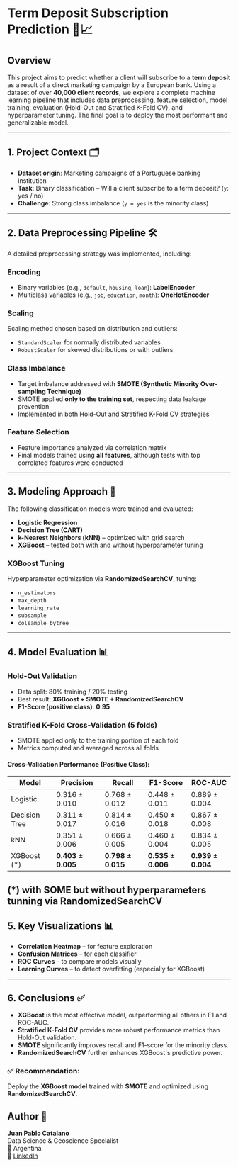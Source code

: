 # Term Deposit Subscription Prediction 💼📈

## Overview

This project aims to predict whether a client will subscribe to a **term deposit** as a result of a direct marketing campaign by a European bank. Using a dataset of over **40,000 client records**, we explore a complete machine learning pipeline that includes data preprocessing, feature selection, model training, evaluation (Hold-Out and Stratified K-Fold CV), and hyperparameter tuning. The final goal is to deploy the most performant and generalizable model.

---

## 1. Project Context 🗂️

- **Dataset origin**: Marketing campaigns of a Portuguese banking institution  
- **Task**: Binary classification – Will a client subscribe to a term deposit? (`y`: yes / no)  
- **Challenge**: Strong class imbalance (`y = yes` is the minority class)

---

## 2. Data Preprocessing Pipeline 🛠️

A detailed preprocessing strategy was implemented, including:

### Encoding
- Binary variables (e.g., `default`, `housing`, `loan`): **LabelEncoder**
- Multiclass variables (e.g., `job`, `education`, `month`): **OneHotEncoder**

### Scaling
Scaling method chosen based on distribution and outliers:
- `StandardScaler` for normally distributed variables
- `RobustScaler` for skewed distributions or with outliers

### Class Imbalance
- Target imbalance addressed with **SMOTE (Synthetic Minority Over-sampling Technique)**
- SMOTE applied **only to the training set**, respecting data leakage prevention
- Implemented in both Hold-Out and Stratified K-Fold CV strategies

### Feature Selection
- Feature importance analyzed via correlation matrix
- Final models trained using **all features**, although tests with top correlated features were conducted

---

## 3. Modeling Approach 🤖

The following classification models were trained and evaluated:

- **Logistic Regression**
- **Decision Tree (CART)**
- **k-Nearest Neighbors (kNN)** – optimized with grid search
- **XGBoost** – tested both with and without hyperparameter tuning

### XGBoost Tuning
Hyperparameter optimization via **RandomizedSearchCV**, tuning:
- `n_estimators`
- `max_depth`
- `learning_rate`
- `subsample`
- `colsample_bytree`

---

## 4. Model Evaluation 📊

### Hold-Out Validation

- Data split: 80% training / 20% testing  
- Best result: **XGBoost + SMOTE + RandomizedSearchCV**  
- **F1-Score (positive class)**: **0.95**

### Stratified K-Fold Cross-Validation (5 folds)

- SMOTE applied only to the training portion of each fold  
- Metrics computed and averaged across all folds  

#### Cross-Validation Performance (Positive Class):

| Model           | Precision     | Recall        | F1-Score      | ROC-AUC       |
|----------------|---------------|---------------|---------------|---------------|
| Logistic        | 0.316 ± 0.010 | 0.768 ± 0.012 | 0.448 ± 0.011 | 0.889 ± 0.004 |
| Decision Tree   | 0.311 ± 0.017 | 0.814 ± 0.016 | 0.450 ± 0.018 | 0.867 ± 0.008 |
| kNN             | 0.351 ± 0.006 | 0.666 ± 0.005 | 0.460 ± 0.004 | 0.834 ± 0.005 |
| XGBoost (*)        | **0.403 ± 0.005** | **0.798 ± 0.015** | **0.535 ± 0.006** | **0.939 ± 0.004** |
(*) with SOME but without hyperparameters tunning via RandomizedSearchCV
---

## 5. Key Visualizations 📊

- **Correlation Heatmap** – for feature exploration
- **Confusion Matrices** – for each classifier
- **ROC Curves** – to compare models visually
- **Learning Curves** – to detect overfitting (especially for XGBoost)

---

## 6. Conclusions ✅

- **XGBoost** is the most effective model, outperforming all others in F1 and ROC-AUC.
- **Stratified K-Fold CV** provides more robust performance metrics than Hold-Out validation.
- **SMOTE** significantly improves recall and F1-score for the minority class.
- **RandomizedSearchCV** further enhances XGBoost's predictive power.

### ✅ Recommendation:

Deploy the **XGBoost model** trained with **SMOTE** and optimized using **RandomizedSearchCV**.

## Author 👤

**Juan Pablo Catalano**  
Data Science & Geoscience Specialist  
📍 Argentina  
🔗 [LinkedIn](https://www.linkedin.com/in/juancatalano)  
